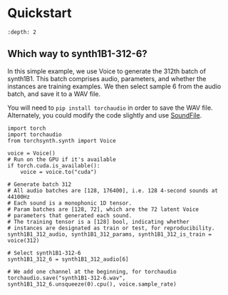 Quickstart
==========

```{contents}
:depth: 2
```

## Which way to synth1B1-312-6?

In this simple example, we use Voice to generate the 312th batch
of synth1B1. This batch comprises audio, parameters, and whether
the instances are training examples.  We then select sample 6 from
the audio batch, and save it to a WAV file.

You will need to `pip install torchaudio` in order to save the WAV
file. Alternately, you could modify the code slightly and use
[SoundFile](https://pypi.org/project/SoundFile/).

```
import torch
import torchaudio
from torchsynth.synth import Voice

voice = Voice()
# Run on the GPU if it's available
if torch.cuda.is_available():
    voice = voice.to("cuda")

# Generate batch 312
# All audio batches are [128, 176400], i.e. 128 4-second sounds at 44100Hz
# Each sound is a monophonic 1D tensor.
# Param batches are [128, 72], which are the 72 latent Voice
# parameters that generated each sound.
# The training tensor is a [128] bool, indicating whether
# instances are designated as train or test, for reproducibility.
synth1B1_312_audio, synth1B1_312_params, synth1B1_312_is_train = voice(312)

# Select synth1B1-312-6
synth1B1_312_6 = synth1B1_312_audio[6]

# We add one channel at the beginning, for torchaudio
torchaudio.save("synth1B1-312-6.wav", synth1B1_312_6.unsqueeze(0).cpu(), voice.sample_rate)
```
